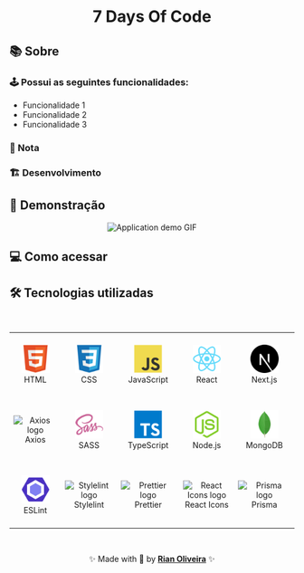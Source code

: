 <div align="center">
  <h1>7 Days Of Code</h1>
</div>

## 📚 Sobre

<!-- Uma breve descrição do seu projeto -->

### 🕹️ Possui as seguintes funcionalidades:

- Funcionalidade 1
- Funcionalidade 2
- Funcionalidade 3

### 📝 Nota

<!-- Notas sobre o projeto -->

### 🏗️ Desenvolvimento

<!-- Detalhes sobre o desenvolvimento -->

## 🔎 Demonstração

<div align="center">
  <img alt="Application demo GIF" src=".github/demo.gif">
</div>

## 💻 Como acessar

<!-- Onde a sua aplicação está hospedada? -->

## 🛠️ Tecnologias utilizadas

<br>

<table align="center">
  <tbody>
    <tr>
      <td align="center" height="110" width="140">
        <img
          alt="HTML5 logo"
          src="https://raw.githubusercontent.com/devicons/devicon/master/icons/html5/html5-original.svg"
          title="HTML5"
          width="50"
        />
        <br>
        <span>HTML</span>
      </td>
      <td align="center" height="110" width="140">
        <img
          alt="CSS3 logo"
          src="https://raw.githubusercontent.com/devicons/devicon/master/icons/css3/css3-original.svg"
          title="CSS3"
          width="50"
        />
        <br>
        <span>CSS</span>
      </td>
      <td align="center" height="110" width="140">
        <img
          alt="JavaScript logo"
          src="https://raw.githubusercontent.com/devicons/devicon/master/icons/javascript/javascript-original.svg"
          title="JavaScript"
          width="50"
        />
        <br>
        <span>JavaScript</span>
      </td>
      <td align="center" height="110" width="140">
        <img
          alt="React logo"
          src="https://raw.githubusercontent.com/devicons/devicon/master/icons/react/react-original.svg"
          title="React"
          width="50"
        />
        <br>
        <span>React</span>
      </td>
      <td align="center" height="110" width="140">
        <img
          alt="Next.js logo"
          src="https://raw.githubusercontent.com/devicons/devicon/master/icons/nextjs/nextjs-original.svg"
          title="Next.js"
          width="50"
        />
        <br>
        <span>Next.js</span>
      </td>
    </tr>
    <tr>
      <td align="center" height="110" width="140">
        <img
          alt="Axios logo"
          src="https://avatars.githubusercontent.com/u/32372333?v=4&s=400"
          title="Axios"
          width="50"
        />
        <br>
        <span>Axios</span>
      </td>
      <td align="center" height="110" width="140">
        <img
          alt="SASS logo"
          src="https://raw.githubusercontent.com/devicons/devicon/master/icons/sass/sass-original.svg"
          title="SASS"
          width="50"
        />
        <br>
        <span>SASS</span>
      </td>
      <td align="center" height="110" width="140">
        <img
          alt="TypeScript logo"
          src="https://raw.githubusercontent.com/devicons/devicon/master/icons/typescript/typescript-original.svg"
          title="HTML5"
          width="50"
        />
        <br>
        <span>TypeScript</span>
      </td>
      <td align="center" height="110" width="140">
        <img
          alt="Node.js logo"
          src="https://raw.githubusercontent.com/devicons/devicon/master/icons/nodejs/nodejs-original.svg"
          title="Node.js"
          width="50"
        />
        <br>
        <span>Node.js</span>
      </td>
      <td align="center" height="110" width="140">
        <img
          alt="MongoDB logo"
          src="https://raw.githubusercontent.com/devicons/devicon/master/icons/mongodb/mongodb-original.svg"
          title="MongoDB"
          width="50" />
        <br>
        <span>MongoDB</span>
      </td>
    </tr>
    <tr>
      <td align="center" height="110" width="140">
        <img
          alt="ESLint logo"
          src="https://raw.githubusercontent.com/devicons/devicon/master/icons/eslint/eslint-original.svg"
          title="ESLint"
          width="50"
        />
        <br>
        <span>ESLint</span>
      </td>
      <td align="center" height="110" width="140">
        <img
          alt="Stylelint logo"
          src="https://seeklogo.com/images/S/stylelint-logo-631B4EAA36-seeklogo.com.png"
          title="Stylelint"
          width="50"
        />
        <br>
        <span>Stylelint</span>
      </td>
      <td align="center" height="110" width="140">
        <img
          alt="Prettier logo"
          src="https://brandslogos.com/wp-content/uploads/images/prettier-logo.png"
          title="Prettier"
          width="50"
        />
        <br>
        <span>Prettier</span>
      </td>
      <td align="center" height="110" width="140">
        <img
          alt="React Icons logo"
          src="https://avatars.githubusercontent.com/u/39895671?s=280&v=4"
          title="React Icons"
          width="50"
        />
        <br>
        <span>React Icons</span>
      </td>
      <td align="center" height="110" width="140">
        <img
          alt="Prisma logo"
          src="https://cdn.icon-icons.com/icons2/2107/PNG/512/file_type_light_prisma_icon_130444.png"
          title="Prisma"
          width="50" />
        <br>
        <span>Prisma</span>
      </td>
    </tr>
  </tbody>
</table>

<br>

<p align="center">✨ Made with 💙 by <a href="https://github.com/riandeoliveira"><strong>Rian Oliveira</strong></a> ✨</p>
